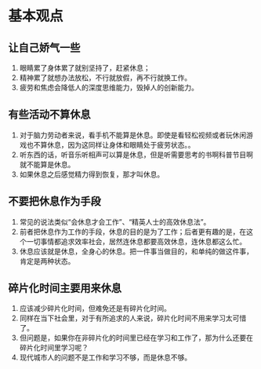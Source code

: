 # 基本观点



## 让自己娇气一些
1. 眼睛累了身体累了就别坚持了，赶紧休息；
2. 精神累了就想办法放松，不行就放假，再不行就换工作。
3. 疲劳和焦虑会降低人的深度思维能力，毁掉人的创新能力。


## 有些活动不算休息
1. 对于脑力劳动者来说，看手机不能算是休息。即使是看轻松视频或者玩休闲游戏也不算休息，因为这同样让身体和眼睛处于疲劳状态。。
2. 听东西的话，听音乐听相声可以算是休息，但是听需要思考的书啊科普节目啊就不能算是休息。
3. 如果休息之后感觉精力得到恢复，那才叫休息。


## 不要把休息作为手段
1. 常见的说法类似“会休息才会工作”、“精英人士的高效休息法”。
2. 前者把休息作为工作的手段，休息的目的是为了工作；后者更有趣的是，在这个一切事情都追求效率社会，居然连休息都要高效休息，连休息都这么忙。
3. 休息应该就是休息，全身心的休息。把一件事当做目的，和单纯的做这件事，肯定是两种状态。


## 碎片化时间主要用来休息
1. 应该减少碎片化时间，但难免还是有碎片化时间。
2. 同样在当下社会里，对于有所追求的人来说，碎片化时间不用来学习太可惜了。
3. 但问题是，如果你在非碎片化的时间里已经在学习和工作了，那为什么还要在碎片化时间里学习呢？
4. 现代城市人的问题不是工作和学习不够，而是休息不够。